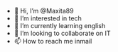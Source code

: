 - 👋 Hi, I’m @Maxita89
- 👀 I’m interested in tech
- 🌱 I’m currently learning english
- 💞️ I’m looking to collaborate on IT
- 📫 How to reach me inmail

<!---
Maxita89/Maxita89 is a ✨ special ✨ repository because its `README.md` (this file) appears on your GitHub profile.
You can click the Preview link to take a look at your changes.
--->
